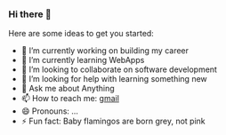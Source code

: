### Hi there 👋

<!--
**sumantharrabelli/sumantharrabelli** is a ✨ _special_ ✨ repository because its `README.md` (this file) appears on your GitHub profile.
-->
Here are some ideas to get you started:

- 🔭 I’m currently working on building my career
- 🌱 I’m currently learning WebApps
- 👯 I’m looking to collaborate on software development
- 🤔 I’m looking for help with learning something new
- 💬 Ask me about Anything 
- 📫 How to reach me: [gmail](arrabellisumanth85@gmail.com)
- 😄 Pronouns: ...
- ⚡ Fun fact: Baby flamingos are born grey, not pink

